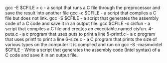 gcc -E $CFILE > c - a script that runs a C file through the preprocessor and save the result into another file
gcc -c $CFILE - a script that compiles a C file but does not link.
gcc -S $CFILE - a script that generates the assembly code of a C code and save it in an output file.
gcc $CFILE -o cisfun - a script that compiles a C file and creates an executable named cisfun.
4-puts.c - a c program that uses puts to print a line
5-printf.c - a c program that uses printf to print a line
6-size.c - a C program that prints the size of various types on the computer it is compiled and run on
gcc -S -masm=intel $CFILE - Write a script that generates the assembly code (Intel syntax) of a C code and save it in an output file.
